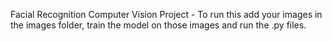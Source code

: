 Facial Recognition Computer Vision Project - To run this add your images in the images folder, train the model on those images and run the .py files. 

